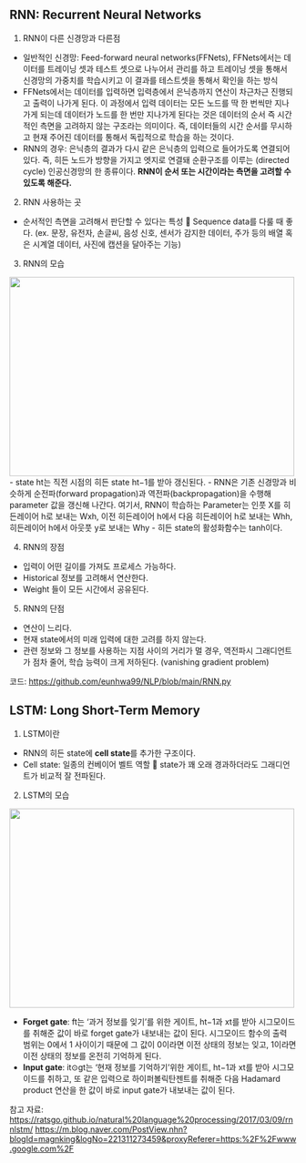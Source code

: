 ## RNN: Recurrent Neural Networks

1.	RNN이 다른 신경망과 다른점
-	일반적인 신경망: Feed-forward neural networks(FFNets), FFNets에서는 데이터를 트레이닝 셋과 테스트 셋으로 나누어서 관리를 하고 트레이닝 셋을 통해서 신경망의 가중치를 학습시키고 이 결과를 테스트셋을 통해서 확인을 하는 방식
-	FFNets에서는 데이터를 입력하면 입력층에서 은닉층까지 연산이 차근차근 진행되고 출력이 나가게 된다. 이 과정에서 입력 데이터는 모든 노드를 딱 한 번씩만 지나가게 되는데 데이터가 노드를 한 번만 지나가게 된다는 것은 데이터의 순서 즉 시간적인 측면을 고려하지 않는 구조라는 의미이다. 즉, 데이터들의 시간 순서를 무시하고 현재 주어진 데이터를 통해서 독립적으로 학습을 하는 것이다.
-	RNN의 경우: 은닉층의 결과가 다시 같은 은닉층의 입력으로 들어가도록 연결되어 있다. 즉, 히든 노드가 방향을 가지고 엣지로 연결돼 순환구조를 이루는 (directed cycle) 인공신경망의 한 종류이다. **RNN이 순서 또는 시간이라는 측면을 고려할 수 있도록 해준다.**

2.	RNN 사용하는 곳
-	순서적인 측면을 고려해서 판단할 수 있다는 특성  Sequence data를 다룰 때 좋다. (ex. 문장, 유전자, 손글씨, 음성 신호, 센서가 감지한 데이터, 주가 등의 배열 혹은 시계열 데이터, 사진에 캡션을 달아주는 기능)

3.	RNN의 모습
 <img src="http://i.imgur.com/s8nYcww.png" width="500" height="350">
-	state ht는 직전 시점의 히든 state ht−1를 받아 갱신된다.
-	RNN은 기존 신경망과 비슷하게 순전파(forward propagation)과 역전파(backpropagation)을 수행해 parameter 값을 갱신해 나간다. 여기서, RNN이 학습하는 Parameter는 인풋 X를 히든레이어 h로 보내는 Wxh, 이전 히든레이어 h에서 다음 히든레이어 h로 보내는 Whh, 히든레이어 h에서 아웃풋 y로 보내는 Why
-	히든 state의 활성화함수는 tanh이다.

4.	RNN의 장점
-	입력이 어떤 길이를 가져도 프로세스 가능하다.
-	Historical 정보를 고려해서 연산한다.
-	Weight 들이 모든 시간에서 공유된다.

5.	RNN의 단점
-	연산이 느리다.
-	현재 state에서의 미래 입력에 대한 고려를 하지 않는다.
-	관련 정보와 그 정보를 사용하는 지점 사이의 거리가 멀 경우, 역전파시 그래디언트가 점차 줄어, 학습 능력이 크게 저하된다. (vanishing gradient problem)  

코드: <https://github.com/eunhwa99/NLP/blob/main/RNN.py>

## LSTM: Long Short-Term Memory

1.	LSTM이란
-	RNN의 히든 state에 **cell state**를 추가한 구조이다.
-	Cell state: 일종의 컨베이어 벨트 역할  state가 꽤 오래 경과하더라도 그래디언트가 비교적 잘 전파된다.

2.	LSTM의 모습
  <img src="http://i.imgur.com/H9UoXdC.png" width="500" height="350">
 
-	**Forget gate**: ft는 ‘과거 정보를 잊기’를 위한 게이트, ht−1과 xt를 받아 시그모이드를 취해준 값이 바로 forget gate가 내보내는 값이 된다. 시그모이드 함수의 출력 범위는 0에서 1 사이이기 때문에 그 값이 0이라면 이전 상태의 정보는 잊고, 1이라면 이전 상태의 정보를 온전히 기억하게 된다.
-	**Input gate**: it⊙gt는 ‘현재 정보를 기억하기’위한 게이트, ht−1과 xt를 받아 시그모이드를 취하고, 또 같은 입력으로 하이퍼볼릭탄젠트를 취해준 다음 Hadamard product 연산을 한 값이 바로 input gate가 내보내는 값이 된다. 

참고 자료: 
<https://ratsgo.github.io/natural%20language%20processing/2017/03/09/rnnlstm/>
<https://m.blog.naver.com/PostView.nhn?blogId=magnking&logNo=221311273459&proxyReferer=https:%2F%2Fwww.google.com%2F>


